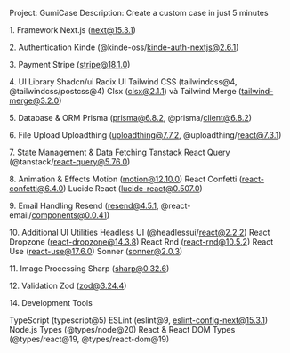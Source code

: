 Project: GumiCase Description: Create a custom case in just 5 minutes

1\. Framework Next.js (next@15.3.1)

2\. Authentication Kinde (@kinde-oss/kinde-auth-nextjs@2.6.1)

3\. Payment Stripe (stripe@18.1.0)

4\. UI Library Shadcn/ui Radix UI Tailwind CSS (tailwindcss@4,
\@tailwindcss/postcss@4) Clsx (clsx@2.1.1) và Tailwind Merge
(tailwind-merge@3.2.0)

5\. Database & ORM Prisma (prisma@6.8.2, \@prisma/client@6.8.2)

6\. File Upload Uploadthing (uploadthing@7.7.2,
\@uploadthing/react@7.3.1)

7\. State Management & Data Fetching Tanstack React Query
(@tanstack/react-query@5.76.0)

8\. Animation & Effects Motion (motion@12.10.0) React Confetti
(react-confetti@6.4.0) Lucide React (lucide-react@0.507.0)

9\. Email Handling Resend (resend@4.5.1,
\@react-email/components@0.0.41)

10\. Additional UI Utilities Headless UI (@headlessui/react@2.2.2) React
Dropzone (react-dropzone@14.3.8) React Rnd (react-rnd@10.5.2) React Use
(react-use@17.6.0) Sonner (sonner@2.0.3)

11\. Image Processing Sharp (sharp@0.32.6)

12\. Validation Zod (zod@3.24.4)

14\. Development Tools

TypeScript (typescript@5) ESLint (eslint@9, eslint-config-next@15.3.1)
Node.js Types (@types/node@20) React & React DOM Types (@types/react@19,
\@types/react-dom@19)
